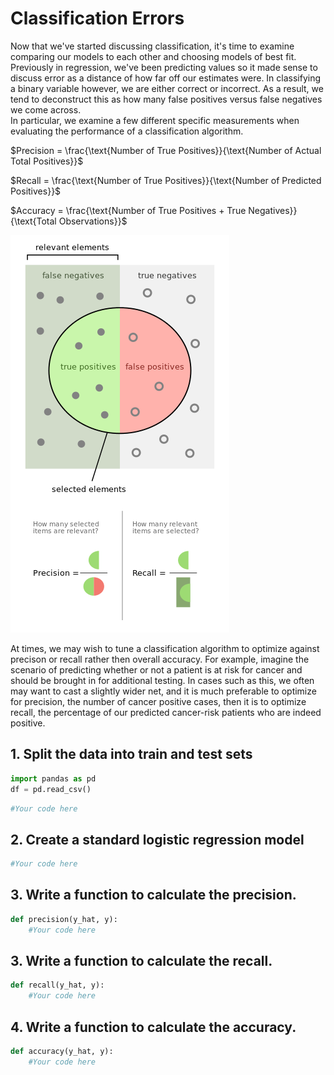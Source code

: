 
# Classification Errors

Now that we've started discussing classification, it's time to examine comparing our models to each other and choosing models of best fit. Previously in regression, we've been predicting values so it made sense to discuss error as a distance of how far off our estimates were. In classifying a binary variable however, we are either correct or incorrect. As a result, we tend to deconstruct this as how many false positives versus false negatives we come across.  
In particular, we examine a few different specific measurements when evaluating the performance of a classification algorithm.  
  
$Precision = \frac{\text{Number of True Positives}}{\text{Number of Actual Total Positives}}$    
  

$Recall = \frac{\text{Number of True Positives}}{\text{Number of Predicted Positives}}$  
  
$Accuracy = \frac{\text{Number of True Positives + True Negatives}}{\text{Total Observations}}$

![](./images/Precisionrecall.png)

At times, we may wish to tune a classification algorithm to optimize against precison or recall rather then overall accuracy. For example, imagine the scenario of predicting whether or not a patient is at risk for cancer and should be brought in for additional testing. In cases such as this, we often may want to cast a slightly wider net, and it is much preferable to optimize for precision, the number of cancer positive cases, then it is to optimize recall, the percentage of our predicted cancer-risk patients who are indeed positive.

## 1. Split the data into train and test sets


```python
import pandas as pd
df = pd.read_csv()

```


```python
#Your code here
```

## 2. Create a standard logistic regression model


```python
#Your code here
```

## 3. Write a function to calculate the precision.


```python
def precision(y_hat, y):
    #Your code here
```

## 3. Write a function to calculate the recall.


```python
def recall(y_hat, y):
    #Your code here
```

## 4. Write a function to calculate the accuracy.


```python
def accuracy(y_hat, y):
    #Your code here
```
